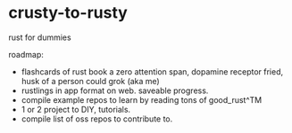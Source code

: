 # crusty-to-rusty
rust for dummies 

roadmap: 
- flashcards of rust book a zero attention span, dopamine receptor fried, husk of a person could grok (aka me)
- rustlings in app format on web. saveable progress.
- compile example repos to learn by reading tons of good_rust^TM
- 1 or 2 project to DIY, tutorials.
- compile list of oss repos to contribute to. 
